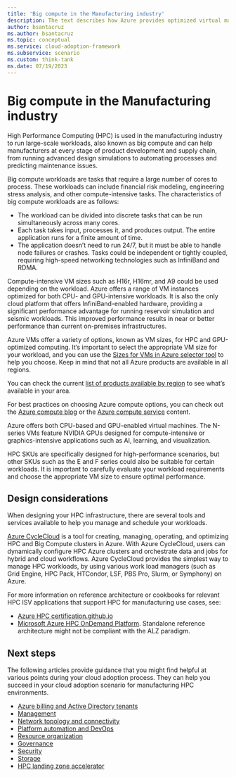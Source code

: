 ```yaml
---
title: 'Big compute in the Manufacturing industry'
description: The text describes how Azure provides optimized virtual machine instances for handling big compute workloads, which require a large number of cores for processing. These workloads can benefit from Azure’s InfiniBand-enabled hardware and a range of VM sizes to ensure optimal performance. It is important to carefully choose the appropriate VM size for manufacturing.
author: bsantacruz
ms.author: bsantacruz
ms.topic: conceptual
ms.service: cloud-adoption-framework
ms.subservice: scenario
ms.custom: think-tank
ms.date: 07/19/2023
---
```


# Big compute in the Manufacturing industry

High Performance Computing (HPC) is used in the manufacturing industry to run large-scale workloads, also known as big compute and can help manufacturers at every stage of product development and supply chain, from running advanced design simulations to automating processes and predicting maintenance issues.

Big compute workloads are tasks that require a large number of cores to process. These workloads can include financial risk modeling, engineering stress analysis, and other compute-intensive tasks. The characteristics of big compute workloads are as follows:

- The workload can be divided into discrete tasks that can be run simultaneously across many cores.
- Each task takes input, processes it, and produces output. The entire application runs for a finite amount of time.
- The application doesn’t need to run 24/7, but it must be able to handle node failures or crashes.
Tasks could be independent or tightly coupled, requiring high-speed networking technologies such as InfiniBand and RDMA.

Compute-intensive VM sizes such as H16r, H16mr, and A9 could be used depending on the workload.
Azure offers a range of VM instances optimized for both CPU- and GPU-intensive workloads. It is also the only cloud platform that offers InfiniBand-enabled hardware, providing a significant performance advantage for running reservoir simulation and seismic workloads. This improved performance results in near or better performance than current on-premises infrastructures.

Azure VMs offer a variety of options, known as VM sizes, for HPC and GPU-optimized computing. It’s important to select the appropriate VM size for your workload, and you can use the [Sizes for VMs in Azure selector tool](/azure/virtual-machines/sizes) to help you choose. Keep in mind that not all Azure products are available in all regions.

You can check the current [list of products available by region](https://azure.microsoft.com/explore/global-infrastructure/products-by-region/) to see what’s available in your area.

For best practices on choosing Azure compute options, you can check out the [Azure compute blog](https://techcommunity.microsoft.com/t5/azure-compute-blog/bg-p/AzureCompute) or the [Azure compute service](/azure/architecture/guide/technology-choices/compute-decision-tree) content.

Azure offers both CPU-based and GPU-enabled virtual machines. The N-series VMs feature NVIDIA GPUs designed for compute-intensive or graphics-intensive applications such as AI, learning, and visualization.

HPC SKUs are specifically designed for high-performance scenarios, but other SKUs such as the E and F series could also be suitable for certain workloads. It is important to carefully evaluate your workload requirements and choose the appropriate VM size to ensure optimal performance.

## Design considerations

When designing your HPC infrastructure, there are several tools and services available to help you manage and schedule your workloads.

[Azure CycleCloud](/azure/cyclecloud/) is a tool for creating, managing, operating, and optimizing HPC and Big Compute clusters in Azure. With Azure CycleCloud, users can dynamically configure HPC Azure clusters and orchestrate data and jobs for hybrid and cloud workflows. Azure CycleCloud provides the simplest way to manage HPC workloads, by using various work load managers (such as Grid Engine, HPC Pack, HTCondor, LSF, PBS Pro, Slurm, or Symphony) on Azure.

For more information on reference architecture or cookbooks for relevant HPC ISV applications that support HPC for manufacturing use cases, see:

- [Azure HPC certification.github.io](https://azurehpc-certification.github.io/)
- [Microsoft Azure HPC OnDemand Platform](https://techcommunity.microsoft.com/t5/azure-global/azure-hpc-ondemand-platform-cloud-hpc-made-easy/ba-p/2537338). Standalone reference architecture might not be compliant with the ALZ paradigm.

## Next steps

The following articles provide guidance that you might find helpful at various points during your cloud adoption process. They can help you succeed in your cloud adoption scenario for manufacturing HPC environments.

- [Azure billing and Active Directory tenants](./azure-billing-active-directory-tenant.md)
- [Management](./management.md)
- [Network topology and connectivity](./network-topology-connectivity.md)
- [Platform automation and DevOps](./platform-automation-devops.md)
- [Resource organization](./resource-organization.md)
- [Governance](./security-governance-compliance.md)
- [Security](./security.md)
- [Storage](./storage.md)
- [HPC landing zone accelerator](../azure-hpc-landing-zone-accelerator.md)